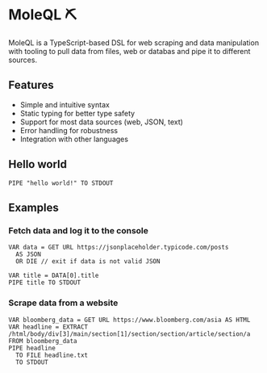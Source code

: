 # MoleQL ⛏️

MoleQL is a TypeScript-based DSL for web scraping and data manipulation with tooling to pull data from files, web or databas and pipe it to different sources.

## Features

- Simple and intuitive syntax
- Static typing for better type safety
- Support for most data sources (web, JSON, text)
- Error handling for robustness
- Integration with other languages

## Hello world

```
PIPE "hello world!" TO STDOUT
```

## Examples

### Fetch data and log it to the console

```
VAR data = GET URL https://jsonplaceholder.typicode.com/posts 
  AS JSON 
  OR DIE // exit if data is not valid JSON

VAR title = DATA[0].title
PIPE title TO STDOUT
```

### Scrape data from a website 

```
VAR bloomberg_data = GET URL https://www.bloomberg.com/asia AS HTML
VAR headline = EXTRACT /html/body/div[3]/main/section[1]/section/section/article/section/a FROM bloomberg_data
PIPE headline 
  TO FILE headline.txt
  TO STDOUT
```


